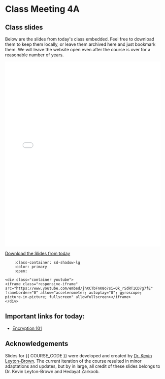 # Class Meeting 4A

## Class slides

Below are the slides from today's class embedded.
Feel free to download them to keep them locally, or leave them archived here and just bookmark them.
We will leave the website open even after the course is over for a reasonable number of years.

<div>
<iframe src="../../2024_S2_Class4A.pdf" width="100%" height="600px" frameBorder="0"> </iframe>
</div>

[Download the Slides from today](https://github.com/ubc-cs/cpsc430/raw/main/files/2024_S2_Class4A.pdf)

```{dropdown} 1. Encryption
    :class-container: sd-shadow-lg
    :color: primary
    :open:

<div class="container youtube">
<iframe class="responsive-iframe" src="https://www.youtube.com/embed/jhXCTbFnK8o?si=Qk_rSdRT1CD7g7fE" frameborder="0" allow="accelerometer; autoplay="0"; gyroscope; picture-in-picture; fullscreen" allowfullscreen></iframe>
</div>
```

## Important links for today:

- [Encryption 101](https://www.youtube.com/watch?v=jhXCTbFnK8o)

## Acknowledgements

Slides for {{ COURSE_CODE }} were developed and created by [Dr. Kevin Leyton-Brown](https://www.cs.ubc.ca/~kevinlb/). The current iteration of the course resulted in minor adaptations and updates, but by in large, all credit of these slides belongs to Dr. Kevin Leyton-Brown and Hedayat Zarkoob.